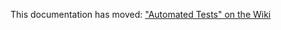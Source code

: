 
This documentation has moved: ["Automated Tests" on the Wiki](https://github.com/arshaw/fullcalendar/wiki/Automated-Tests)